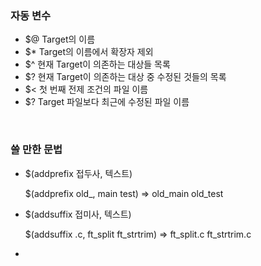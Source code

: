 ### 자동 변수

* $@ Target의 이름   
* $* Target의 이름에서 확장자 제외
* $^ 현재 Target이 의존하는 대상들 목록
* $? 현재 Target이 의존하는 대상 중 수정된 것들의 목록
* $< 첫 번째 전제 조건의 파일 이름
* $? Target 파일보다 최근에 수정된 파일 이름
  
</br>
  
### 쓸 만한 문법
  
* $(addprefix 접두사, 텍스트)
    
    $(addprefix old_, main test)
    => old_main old_test
    
  
* $(addsuffix 접미사, 텍스트)
    
    $(addsuffix .c, ft_split ft_strtrim) 
     => ft_split.c ft_strtrim.c
  
*
